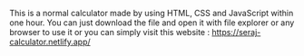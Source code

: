 This is a normal calculator made by using HTML, CSS and JavaScript within one hour. You can just download the file and open it with file explorer or any browser to use it or you can simply visit this website : https://seraj-calculator.netlify.app/
